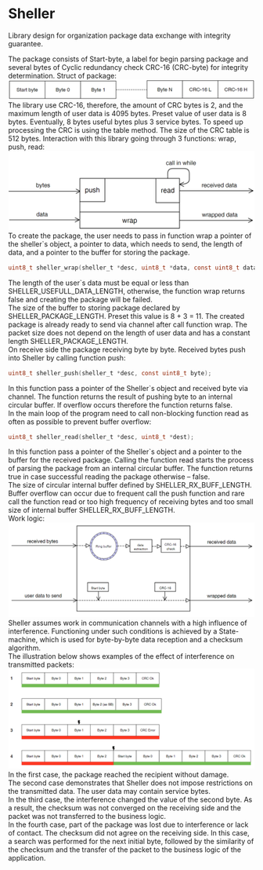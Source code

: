 # Sheller
Library design for organization package data exchange with  integrity guarantee.

The package consists of Start-byte, a label for begin parsing 
package and several bytes of Cyclic redundancy check CRC-16 (CRC-byte) for integrity determination. Struct of package:
![Struct of the package](Schemes/Schema3.PNG)
The library use CRC-16, therefore, the amount of CRC bytes is 2, and the maximum length of user data is 4095 bytes. 
Preset value of user data is 8 bytes. Eventually, 8 bytes useful bytes plus 3 service bytes. To speed up processing the CRC is using the table method.
The size of the CRC table is 512 bytes. Interaction with this library going through 3 functions: wrap, push, read:
![Struct of the package](Schemes/Schema1.PNG)
To create the package, the user needs to pass in function wrap a pointer of the sheller`s object, a pointer to data, which needs to send, the length of data, and a pointer to the buffer for storing the package.
```c
uint8_t sheller_wrap(sheller_t *desc, uint8_t *data, const uint8_t data_length, uint8_t *dest);
```
The length of the user`s data must be equal or less than SHELLER_USEFULL_DATA_LENGTH, otherwise, the function wrap returns false and creating the package will be failed. <br>
The size of the buffer to storing package declared by SHELLER_PACKAGE_LENGTH. Preset this value is 8 + 3 = 11. The created package is already ready to send via channel after call function wrap. The packet size does not depend on the length of user data and has a constant length SHELLER_PACKAGE_LENGTH. <br>
On receive side the package receiving byte by byte. Received bytes push into Sheller by calling function push:
```c
uint8_t sheller_push(sheller_t *desc, const uint8_t byte);
```
In this function pass a pointer of the Sheller`s object and received byte via channel. The function returns the result of pushing byte to an internal circular buffer. If overflow occurs therefore the function returns false.<br>
In the main loop of the program need to call non-blocking function read as often as possible to prevent buffer overflow:
```c
uint8_t sheller_read(sheller_t *desc, uint8_t *dest);
```
In this function pass a pointer of the Sheller`s object and a pointer to the buffer for the received package. Calling the function read starts the process of parsing the package from an internal circular buffer. The function returns true in case successful reading the package otherwise – false.<br>
The size of circular internal buffer defined by SHELLER_RX_BUFF_LENGTH.<br>
Buffer overflow can occur due to frequent call the push function and rare call the function read or too high frequency of receiving bytes and too small size of internal buffer SHELLER_RX_BUFF_LENGTH. <br>
Work logic:
![Struct of the package](Schemes/Schema2.PNG)
Sheller assumes work in communication channels with a high influence of interference. Functioning under such conditions is achieved by a State-machine, which is used for byte-by-byte data reception and a checksum algorithm. <br>
The illustration below shows examples of the effect of interference on transmitted packets:
![Struct of the package](Schemes/Schema4.PNG)
In the first case, the package reached the recipient without damage.<br>
The second case demonstrates that Sheller does not impose restrictions on the transmitted data. The user data may contain service bytes.<br>
In the third case, the interference changed the value of the second byte. As a result, the checksum was not converged on the receiving side and the packet was not transferred to the business logic.<br>
In the fourth case, part of the package was lost due to interference or lack of contact. The checksum did not agree on the receiving side. In this case, a search was performed for the next initial byte, followed by the similarity of the checksum and the transfer of the packet to the business logic of the application.<br> 
